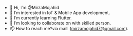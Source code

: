 - 👋 Hi, I’m @MirzaMojahid
- 👀 I’m interested in IoT & Mobile App development.
- 🌱 I’m currently learning  Flutter.
- 💞️ I’m looking to collaborate on with skilled person.
- 📫 How to reach me?via maill (mirzamojahid7@gmail.com).
<!---
MirzaMojahid/MirzaMojahid is a ✨ special ✨ repository because its `README.md` (this file) appears on your GitHub profile.
You can click the Preview link to take a look at your changes.
--->
